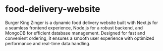 # food-delivery-website
Burger King Zinger is a dynamic food delivery website built with Next.js for a seamless frontend experience, Node.js for a robust backend, and MongoDB for efficient database management. Designed for fast and convenient ordering, it ensures a smooth user experience with optimized performance and real-time data handling.
